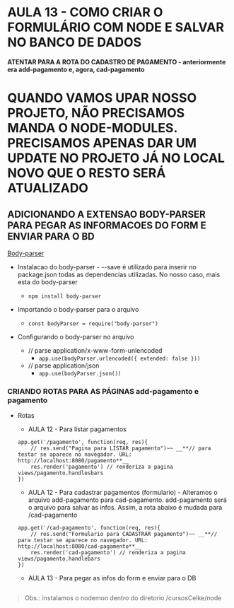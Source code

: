 # AULA 13 - COMO CRIAR O FORMULÁRIO COM NODE E SALVAR NO BANCO DE DADOS
**ATENTAR PARA A ROTA DO CADASTRO DE PAGAMENTO - anteriormente era add-pagamento e, agora, cad-pagamento**

# __**QUANDO VAMOS UPAR NOSSO PROJETO, NÃO PRECISAMOS MANDA O NODE-MODULES. PRECISAMOS APENAS DAR UM UPDATE NO PROJETO JÁ NO LOCAL NOVO QUE O RESTO SERÁ ATUALIZADO**__

## ADICIONANDO A EXTENSAO BODY-PARSER PARA PEGAR AS INFORMACOES DO FORM E ENVIAR PARA O BD
[Body-parser](https://www.npmjs.com/package/body-parser)
* Instalacao do body-parser - --save é utilizado para inserir no package.json todas as dependencias utilizadas. No nosso caso, mais esta do body-parser
    * `npm install body-parser`

* Importando o body-parser para o arquivo
    * `const bodyParser = require("body-parser")`

* Configurando o body-parser no arquivo
    * // parse application/x-www-form-unlencoded
        * `app.use(bodyParser.urlencoded({ extended: false }))`
    * // parse application/json
        * `app.use(bodyParser.json())`


### CRIANDO ROTAS PARA AS PÁGINAS add-pagamento e pagamento
* Rotas
    * AULA 12 - Para listar pagamentos
    ```
    app.get('/pagamento', function(req, res){
        // res.send("Pagina para LISTAR pagamento")~~ __**// para testar se aparece no navegador. URL: http://localhost:8080/pagamento**__
        res.render('pagamento') // renderiza a pagina views/pagamento.handlesbars
    })
    ```

    * AULA 12 - Para cadastrar pagamentos (formulario) - Alteramos o arquivo add-pagamento para cad-pagamento. add-pagamento será o arquivo para salvar as infos. Assim, a rota abaixo é mudada para /cad-pagamento
    ```
    app.get('/cad-pagamento', function(req, res){
        // res.send("Formulario para CADASTRAR pagamento")~~ __**// para testar se aparece no navegador. URL: http://localhost:8080/cad-pagamento**__
        res.render('cad-pagamento') // renderiza a pagina views/pagamento.handlebars
    })
    ```

    * AULA 13 - Para pegar as infos do form e enviar para o DB
    ```
    ```


> Obs.: instalamos o nodemon dentro do diretorio /cursosCelke/node